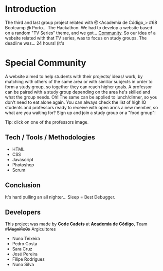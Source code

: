 # Introduction
The third and last group project related with @<Academia de Código_> #68 Bootcamp @ Porto... The Hackathon. We had to develop a website based on a random "TV Series" theme, and we got... [Community](https://www.youtube.com/watch?v=nHbiHcrA18w&ab_channel=The88-Topic). So our idea of a website related with that TV series, was to focus on study groups. The deadline was... 24 hours! (it's 

# Special Community
A website aimed to help students with their projects/ ideas/ work, by matching with others of the same area or with similiar subjects in order to form a study group, so together they can reach higher goals. A professor can be paired with a study group depending on the area he's skilled and what the group needs. Oh! The same can be applied to lunch/dinner, so you don't need to eat alone again. You can always check the list of high IQ students and professors ready to receive with open arms a new member, so what are you waiting for? Sign up and join a study group or a "food group"!

Tip: click on one of the professors image.

## Tech / Tools / Methodologies
 - HTML
 - CSS
 - Javascript
 - Photoshop
 - Scrum

## Conclusion
It's hard pulling an all nighter... Sleep = Best Debugger.

## Developers
This project was made by **Code Cadets** at **Academia de Código**, Team #~~Magnific0x~~ Argicultores
 - Nuno Teixeira
 - Pedro Costa
 - Sara Cruz
 - José Pereira
 - Filipe Rodrigues
 - Nuno Silva
